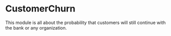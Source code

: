 # CustomerChurn
This module is all about the probability that customers will still continue with the bank or any organization.
